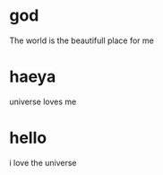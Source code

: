 # god
The world is the beautifull place for me
# haeya
universe loves me
# hello
i love the universe